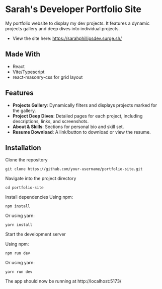 # Sarah's Developer Portfolio Site

My portfolio website to display my dev projects. It features a dynamic projects gallery and deep dives into individual projects.

- View the site here: https://sarahphillipsdev.surge.sh/

## Made With

- React
- Vite/Typescript
- react-masonry-css for grid layout

## Features

- **Projects Gallery**: Dynamically filters and displays projects marked for the gallery.
- **Project Deep Dives**: Detailed pages for each project, including descriptions, links, and screenshots.
- **About & Skills**: Sections for personal bio and skill set.
- **Resume Download**: A link/button to download or view the resume.

## Installation

Clone the repository

```
git clone https://github.com/your-username/portfolio-site.git
```

Navigate into the project directory

```
cd portfolio-site
```

Install dependencies
Using npm:

```
npm install
```

Or using yarn:

```
yarn install
```

Start the development server

Using npm:

```
npm run dev
```

Or using yarn:

```
yarn run dev
```

The app should now be running at http://localhost:5173/
